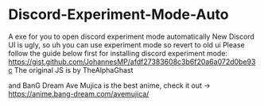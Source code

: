 # Discord-Experiment-Mode-Auto
A exe for you to open discord experiment mode automatically
New Discord UI is ugly, so uh you can use experiment mode so revert to old ui
Please follow the guide below first for installing discord experiment mode:
https://gist.github.com/JohannesMP/afdf27383608c3b6f20a6a072d0be93c
The original JS is by TheAlphaGhast 

and BanG Dream Ave Mujica is the best anime, check it out -> https://anime.bang-dream.com/avemujica/